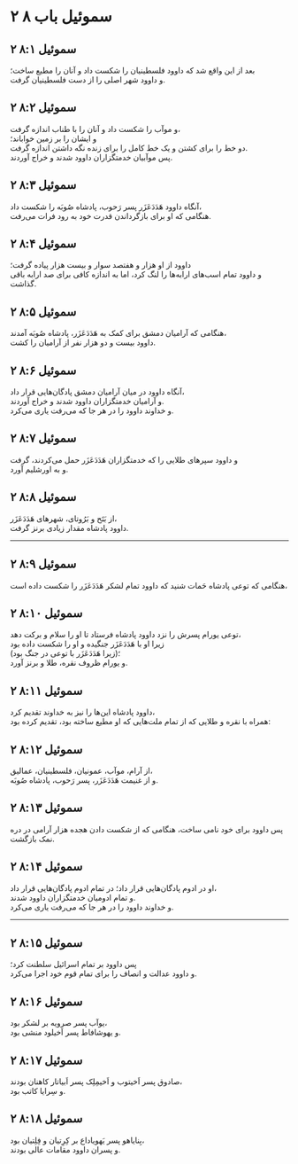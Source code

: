 # ۲ سموئیل باب ۸

## ۲ سموئیل ۸:۱

بعد از این واقع شد که داوود فلسطینیان را شکست داد و آنان را مطیع ساخت؛  
و داوود شهر اصلی را از دست فلسطینیان گرفت.

## ۲ سموئیل ۸:۲

و موآب را شکست داد و آنان را با طناب اندازه گرفت،  
و ایشان را بر زمین خواباند؛  
دو خط را برای کشتن و یک خط کامل را برای زنده نگه داشتن اندازه گرفت.  
پس موآبیان خدمتگزاران داوود شدند و خراج آوردند.

## ۲ سموئیل ۸:۳

آنگاه داوود هَدَدَعَزَر پسر رَحوب، پادشاه صُوبَه را شکست داد،  
هنگامی که او برای بازگرداندن قدرت خود به رود فرات می‌رفت.

## ۲ سموئیل ۸:۴

داوود از او هزار و هفتصد سوار و بیست هزار پیاده گرفت؛  
و داوود تمام اسب‌های ارابه‌ها را لنگ کرد، اما به اندازه کافی برای صد ارابه باقی گذاشت.

## ۲ سموئیل ۸:۵

هنگامی که آرامیان دمشق برای کمک به هَدَدَعَزَر، پادشاه صُوبَه آمدند،  
داوود بیست و دو هزار نفر از آرامیان را کشت.

## ۲ سموئیل ۸:۶

آنگاه داوود در میان آرامیان دمشق پادگان‌هایی قرار داد،  
و آرامیان خدمتگزاران داوود شدند و خراج آوردند.  
و خداوند داوود را در هر جا که می‌رفت یاری می‌کرد.

## ۲ سموئیل ۸:۷

و داوود سپرهای طلایی را که خدمتگزاران هَدَدَعَزَر حمل می‌کردند، گرفت  
و به اورشلیم آورد.

## ۲ سموئیل ۸:۸

از بَتَح و بَرُوتای، شهرهای هَدَدَعَزَر،  
داوود پادشاه مقدار زیادی برنز گرفت.

---

## ۲ سموئیل ۸:۹

هنگامی که توعی پادشاه حَمات شنید که داوود تمام لشکر هَدَدَعَزَر را شکست داده است،

## ۲ سموئیل ۸:۱۰

توعی یورام پسرش را نزد داوود پادشاه فرستاد تا او را سلام و برکت دهد،  
زیرا او با هَدَدَعَزَر جنگیده و او را شکست داده بود  
(زیرا هَدَدَعَزَر با توعی در جنگ بود)؛  
و یورام ظروف نقره، طلا و برنز آورد.

## ۲ سموئیل ۸:۱۱

داوود پادشاه این‌ها را نیز به خداوند تقدیم کرد،  
همراه با نقره و طلایی که از تمام ملت‌هایی که او مطیع ساخته بود، تقدیم کرده بود:

## ۲ سموئیل ۸:۱۲

از آرام، موآب، عمونیان، فلسطینیان، عمالیق،  
و از غنیمت هَدَدَعَزَر، پسر رَحوب، پادشاه صُوبَه.

## ۲ سموئیل ۸:۱۳

پس داوود برای خود نامی ساخت، هنگامی که از شکست دادن هجده هزار آرامی در دره نمک بازگشت.

## ۲ سموئیل ۸:۱۴

او در ادوم پادگان‌هایی قرار داد؛ در تمام ادوم پادگان‌هایی قرار داد،  
و تمام ادومیان خدمتگزاران داوود شدند.  
و خداوند داوود را در هر جا که می‌رفت یاری می‌کرد.

---

## ۲ سموئیل ۸:۱۵

پس داوود بر تمام اسرائیل سلطنت کرد؛  
و داوود عدالت و انصاف را برای تمام قوم خود اجرا می‌کرد.

## ۲ سموئیل ۸:۱۶

یوآب پسر صرویه بر لشکر بود،  
و یهوشافاط پسر اَخیلود منشی بود.

## ۲ سموئیل ۸:۱۷

صادوق پسر اَخیتوب و اَخیمِلِک پسر اَبیاتار کاهنان بودند،  
و سِرایا کاتب بود.

## ۲ سموئیل ۸:۱۸

بِنایاهو پسر یَهویاداع بر کِرِتیان و فِلِتیان بود،  
و پسران داوود مقامات عالی بودند.
